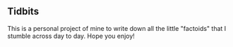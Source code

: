 ## Tidbits

This is a personal project of mine to write down all the little "factoids" that I stumble
across day to day. Hope you enjoy!